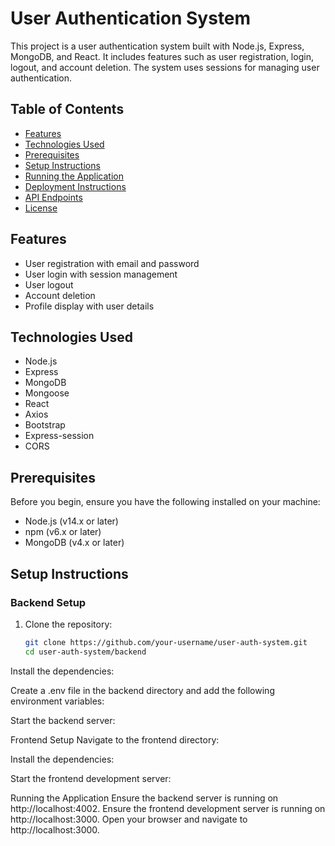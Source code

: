 # User Authentication System

This project is a user authentication system built with Node.js, Express, MongoDB, and React. It includes features such as user registration, login, logout, and account deletion. The system uses sessions for managing user authentication.

## Table of Contents

- [Features](#features)
- [Technologies Used](#technologies-used)
- [Prerequisites](#prerequisites)
- [Setup Instructions](#setup-instructions)
- [Running the Application](#running-the-application)
- [Deployment Instructions](#deployment-instructions)
- [API Endpoints](#api-endpoints)
- [License](#license)

## Features

- User registration with email and password
- User login with session management
- User logout
- Account deletion
- Profile display with user details

## Technologies Used

- Node.js
- Express
- MongoDB
- Mongoose
- React
- Axios
- Bootstrap
- Express-session
- CORS

## Prerequisites

Before you begin, ensure you have the following installed on your machine:

- Node.js (v14.x or later)
- npm (v6.x or later)
- MongoDB (v4.x or later)

## Setup Instructions

### Backend Setup

1. Clone the repository:

   ```sh
   git clone https://github.com/your-username/user-auth-system.git
   cd user-auth-system/backend
Install the dependencies:

Create a .env file in the backend directory and add the following environment variables:

Start the backend server:

Frontend Setup
Navigate to the frontend directory:

Install the dependencies:

Start the frontend development server:

Running the Application
Ensure the backend server is running on http://localhost:4002.
Ensure the frontend development server is running on http://localhost:3000.
Open your browser and navigate to http://localhost:3000.
